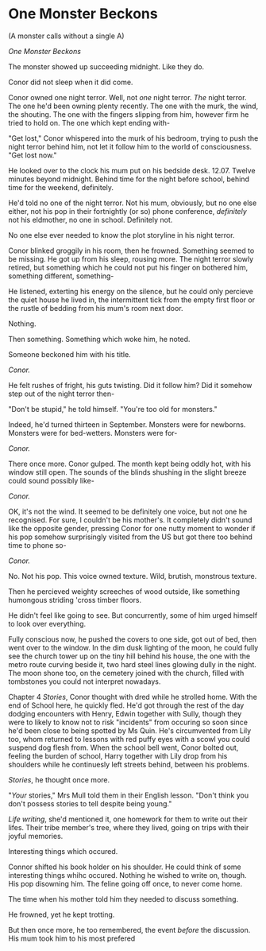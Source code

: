 # One Monster Beckons
(A monster calls without a single A)

*One Monster Beckons*

The monster showed up succeeding midnight. Like they do.


Conor did not sleep when it did come.

Conor owned one night terror. Well, not *one* night terror. *The* night terror. The one he'd been owning plenty recently. The one with the murk, the wind, the shouting. The one with the fingers slipping from him, however firm he tried to hold on. The one which kept ending with-

"Get lost," Conor whispered into the murk of his bedroom, trying to push the night terror behind him, not let it follow him to the world of consciousness. "Get lost now."

He looked over to the clock his mum put on his bedside desk. 12.07. Twelve minutes beyond midnight. Behind time for the night before school, behind time for the weekend, definitely.

He'd told no one of the night terror. Not his mum, obviously, but no one else either, not his pop in their fortnightly (or so) phone conference, *definitely* not his eldmother, no one in school. Definitely not.

No one else ever needed to know the plot storyline in his night terror.

Conor blinked groggily in his room, then he frowned. Something seemed to be missing. He got up from his sleep, rousing more. The night terror slowly retired, but something which he could not put his finger on bothered him, something different, something-

He listened, exterting his energy on the silence, but he could only percieve the quiet house he lived in, the intermittent tick from the empty first floor or the rustle of bedding from his mum's room next door.

Nothing.

Then something. Something which woke him, he noted.

Someone beckoned him with his title.

*Conor.*

He felt rushes of fright, his guts twisting. Did it follow him? Did it somehow step out of the night terror then-

"Don't be stupid," he told himself. "You're too old for monsters."

Indeed, he'd turned thirteen in September. Monsters were for newborns. Monsters were for bed-wetters. Monsters were for-

*Conor.*

There once more. Conor gulped. The month kept being oddly hot, with his window still open. The sounds of the blinds shushing in the slight breeze could sound possibly like-

*Conor.*

OK, it's not the wind. It seemed to be definitely one voice, but not one he recognised. For sure, I couldn't be his mother's. It completely didn't sound like the opposite gender, pressing Conor for one nutty moment to wonder if his pop somehow surprisingly visited from the US but got there too behind time to phone so-

*Conor.*

No. Not his pop. This voice owned texture. Wild, brutish, monstrous texture.

Then he percieved weighty screeches of wood outside, like something humongous striding 'cross timber floors.

He didn't feel like going to see. But concurrently, some of him urged himself to look over everything.

Fully conscious now, he pushed the covers to one side, got out of bed, then went over to the window. In the dim dusk lighting of the moon, he could fully see the church tower up on the tiny hill behind his house, the one with the metro route curving beside it, two hard steel lines glowing dully in the night. The moon shone too, on the cemetery joined with the church, filled with tombstones you could not interpret nowadays.

Chapter 4
_Stories_, Conor thought with dred while he strolled home. With the end of School here, he quickly fled. He'd got through the rest of the day dodging encounters with Henry, Edwin together with Sully, though they were to likely to know not to risk "incidents" from occuring so soon since he'd been close to being spotted by Ms Quin. He's circumvented from Lily too, whom returned to lessons with red puffy eyes with a scowl you could suspend dog flesh from. When the school bell went, Conor bolted out, feeling the burden of school, Harry together with Lily drop from his shoulders while he continuesly left streets behind, between his problems. 

_Stories_, he thought once more.

"_Your_ stories," Mrs Mull told them in their English lesson. "Don't think you don't possess stories to tell despite being young."

_Life writing_, she'd mentioned it, one homework for them to write out their lifes. Their tribe member's tree, where they lived, going on trips with their joyful memories.

Interesting things which occured.

Connor shifted his book holder on his shoulder. He could think of some interesting things whihc occured. Nothing he wished to write on, though. His pop disowning him. The feline going off once, to never come home.

The time when his mother told him they needed to discuss something.

He frowned, yet he kept trotting.

But then once more, he too remembered, the event _before_ the discussion. His mum took him to his most prefered 
